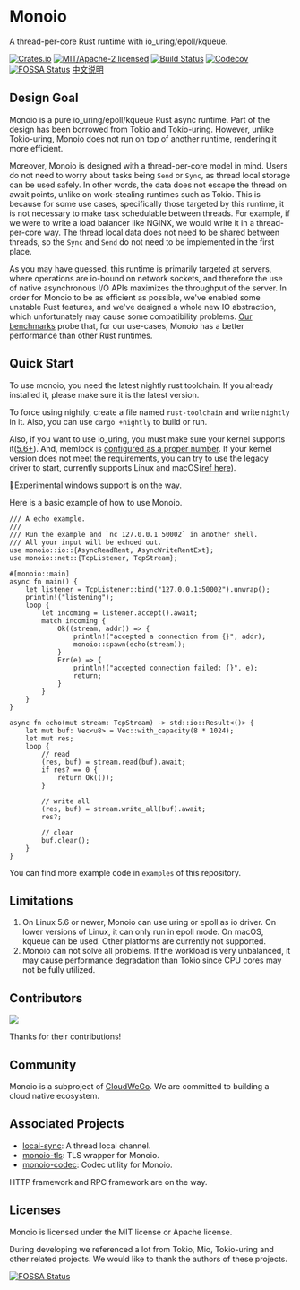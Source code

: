 # Monoio
A thread-per-core Rust runtime with io_uring/epoll/kqueue.

[![Crates.io][crates-badge]][crates-url]
[![MIT/Apache-2 licensed][license-badge]][license-url]
[![Build Status][actions-badge]][actions-url]
[![Codecov][codecov-badge]][codecov-url]
[![FOSSA Status](https://app.fossa.com/api/projects/git%2Bgithub.com%2Fbytedance%2Fmonoio.svg?type=shield)](https://app.fossa.com/projects/git%2Bgithub.com%2Fbytedance%2Fmonoio?ref=badge_shield)
[中文说明][zh-readme-url]

[crates-badge]: https://img.shields.io/crates/v/monoio.svg
[crates-url]: https://crates.io/crates/monoio
[license-badge]: https://img.shields.io/crates/l/monoio.svg
[license-url]: LICENSE-MIT
[actions-badge]: https://github.com/bytedance/monoio/actions/workflows/ci.yml/badge.svg
[actions-url]: https://github.com/bytedance/monoio/actions
[codecov-badge]: https://codecov.io/gh/bytedance/monoio/branch/master/graph/badge.svg?token=3MSAMJ6X3E
[codecov-url]: https://codecov.io/gh/bytedance/monoio
[zh-readme-url]: README-zh.md

## Design Goal
Monoio is a pure io_uring/epoll/kqueue Rust async runtime. Part of the design has been borrowed from Tokio and Tokio-uring. However, unlike Tokio-uring, Monoio does not run on top of another runtime, rendering it more efficient. 

Moreover, Monoio is designed with a thread-per-core model in mind. Users do not need to worry about tasks being `Send` or `Sync`, as thread local storage can be used safely. In other words, the data does not escape the thread on await points, unlike on work-stealing runtimes such as Tokio. This is because for some use cases, specifically those targeted by this runtime, it is not necessary to make task schedulable between threads. For example, if we were to write a load balancer like NGINX, we would write it in a thread-per-core way. The thread local data does not need to be shared between threads, so the `Sync` and `Send` do not need to be implemented in the first place.

As you may have guessed, this runtime is primarily targeted at servers, where operations are io-bound on network sockets, and therefore the use of native asynchronous I/O APIs maximizes the throughput of the server. In order for Monoio to be as efficient as possible, we've enabled some unstable Rust features, and we've designed a whole new IO abstraction, which unfortunately may cause some compatibility problems. [Our benchmarks](https://github.com/bytedance/monoio/blob/master/docs/en/benchmark.md) probe that, for our use-cases, Monoio has a better performance than other Rust runtimes.

## Quick Start
To use monoio, you need the latest nightly rust toolchain. If you already installed it, please make sure it is the latest version.

To force using nightly, create a file named `rust-toolchain` and write `nightly` in it. Also, you can use `cargo +nightly` to build or run.

Also, if you want to use io_uring, you must make sure your kernel supports it([5.6+](docs/en/platform-support.md)). And, memlock is [configured as a proper number](docs/en/memlock.md). If your kernel version does not meet the requirements, you can try to use the legacy driver to start, currently supports Linux and macOS([ref here](/docs/en/use-legacy-driver.md)).

🚧Experimental windows support is on the way.

Here is a basic example of how to use Monoio.

```rust,no_run
/// A echo example.
///
/// Run the example and `nc 127.0.0.1 50002` in another shell.
/// All your input will be echoed out.
use monoio::io::{AsyncReadRent, AsyncWriteRentExt};
use monoio::net::{TcpListener, TcpStream};

#[monoio::main]
async fn main() {
    let listener = TcpListener::bind("127.0.0.1:50002").unwrap();
    println!("listening");
    loop {
        let incoming = listener.accept().await;
        match incoming {
            Ok((stream, addr)) => {
                println!("accepted a connection from {}", addr);
                monoio::spawn(echo(stream));
            }
            Err(e) => {
                println!("accepted connection failed: {}", e);
                return;
            }
        }
    }
}

async fn echo(mut stream: TcpStream) -> std::io::Result<()> {
    let mut buf: Vec<u8> = Vec::with_capacity(8 * 1024);
    let mut res;
    loop {
        // read
        (res, buf) = stream.read(buf).await;
        if res? == 0 {
            return Ok(());
        }

        // write all
        (res, buf) = stream.write_all(buf).await;
        res?;

        // clear
        buf.clear();
    }
}
```

You can find more example code in `examples` of this repository.

## Limitations
1. On Linux 5.6 or newer, Monoio can use uring or epoll as io driver. On lower versions of Linux, it can only run in epoll mode. On macOS, kqueue can be used. Other platforms are currently not supported.
2. Monoio can not solve all problems. If the workload is very unbalanced, it may cause performance degradation than Tokio since CPU cores may not be fully utilized.

## Contributors
<a href="https://github.com/bytedance/monoio/graphs/contributors"><img src="https://opencollective.com/monoio/contributors.svg?width=890&button=false" /></a>

Thanks for their contributions!

## Community
Monoio is a subproject of [CloudWeGo](https://www.cloudwego.io/). We are committed to building a cloud native ecosystem.

## Associated Projects
- [local-sync](https://github.com/monoio-rs/local-sync): A thread local channel.
- [monoio-tls](https://github.com/monoio-rs/monoio-tls): TLS wrapper for Monoio.
- [monoio-codec](https://github.com/monoio-rs/monoio-codec): Codec utility for Monoio.

HTTP framework and RPC framework are on the way.

## Licenses
Monoio is licensed under the MIT license or Apache license.

During developing we referenced a lot from Tokio, Mio, Tokio-uring and other related projects. We would like to thank the authors of these projects.


[![FOSSA Status](https://app.fossa.com/api/projects/git%2Bgithub.com%2Fbytedance%2Fmonoio.svg?type=large)](https://app.fossa.com/projects/git%2Bgithub.com%2Fbytedance%2Fmonoio?ref=badge_large)
